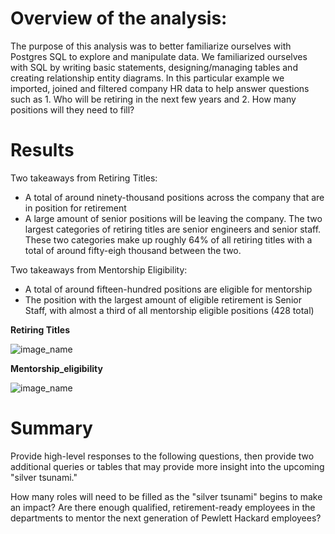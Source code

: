 # Overview of the analysis: 

The purpose of this analysis was to better familiarize ourselves with Postgres SQL to explore and manipulate data. We familiarized ourselves with SQL by writing basic statements, designing/managing tables and creating relationship entity diagrams. In this particular example we imported, joined and filtered company HR data to help answer questions such as 1. Who will be retiring in the next few years and 2. How many positions will they need to fill?

# Results

Two takeaways from Retiring Titles:

* A total of around ninety-thousand positions across the company that are in position for retirement
* A large amount of senior positions will be leaving the company. The two largest categories of retiring titles are senior engineers and senior staff. These two categories make up roughly 64% of all retiring titles with a total of around fifty-eigh thousand between the two.

Two takeaways from Mentorship Eligibility:

* A total of around fifteen-hundred positions are eligible for mentorship
* The position with the largest amount of eligible retirement is Senior Staff, with almost a third of all mentorship eligible positions (428 total)

**Retiring Titles**

![image_name](https://github.com/niklasax/Pewlett-Hackard-Analysis/blob/main/Unique_titles%20summary.png)

**Mentorship_eligibility**

![image_name](https://github.com/niklasax/Pewlett-Hackard-Analysis/blob/main/Mentorship_eligibility%20summary.png)


# Summary 

Provide high-level responses to the following questions, then provide two additional queries or tables that may provide more insight into the upcoming "silver tsunami."

How many roles will need to be filled as the "silver tsunami" begins to make an impact?
Are there enough qualified, retirement-ready employees in the departments to mentor the next generation of Pewlett Hackard employees?
